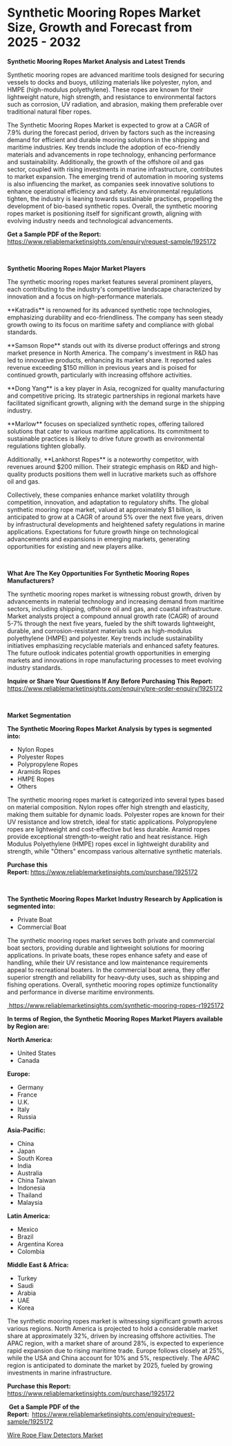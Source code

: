 <p><h1>Synthetic Mooring Ropes Market Size, Growth and Forecast from 2025 - 2032</h1></p><p><strong>Synthetic Mooring Ropes Market Analysis and Latest Trends</strong></p>
<p><p>Synthetic mooring ropes are advanced maritime tools designed for securing vessels to docks and buoys, utilizing materials like polyester, nylon, and HMPE (high-modulus polyethylene). These ropes are known for their lightweight nature, high strength, and resistance to environmental factors such as corrosion, UV radiation, and abrasion, making them preferable over traditional natural fiber ropes.</p><p>The Synthetic Mooring Ropes Market is expected to grow at a CAGR of 7.9% during the forecast period, driven by factors such as the increasing demand for efficient and durable mooring solutions in the shipping and maritime industries. Key trends include the adoption of eco-friendly materials and advancements in rope technology, enhancing performance and sustainability. Additionally, the growth of the offshore oil and gas sector, coupled with rising investments in marine infrastructure, contributes to market expansion. The emerging trend of automation in mooring systems is also influencing the market, as companies seek innovative solutions to enhance operational efficiency and safety. As environmental regulations tighten, the industry is leaning towards sustainable practices, propelling the development of bio-based synthetic ropes. Overall, the synthetic mooring ropes market is positioning itself for significant growth, aligning with evolving industry needs and technological advancements.</p></p>
<p><strong>Get a Sample PDF of the Report:&nbsp;</strong> <a href="https://www.reliablemarketinsights.com/enquiry/request-sample/1925172?utm_campaign=1166&utm_medium=2&utm_source=Github&utm_content=ia&utm_term=14012025&utm_id=synthetic-mooring-ropes">https://www.reliablemarketinsights.com/enquiry/request-sample/1925172</a></p>
<p>&nbsp;</p>
<p><strong>Synthetic Mooring Ropes Major Market Players</strong></p>
<p><p>The synthetic mooring ropes market features several prominent players, each contributing to the industry's competitive landscape characterized by innovation and a focus on high-performance materials.</p><p>**Katradis** is renowned for its advanced synthetic rope technologies, emphasizing durability and eco-friendliness. The company has seen steady growth owing to its focus on maritime safety and compliance with global standards. </p><p>**Samson Rope** stands out with its diverse product offerings and strong market presence in North America. The company's investment in R&D has led to innovative products, enhancing its market share. It reported sales revenue exceeding $150 million in previous years and is poised for continued growth, particularly with increasing offshore activities.</p><p>**Dong Yang** is a key player in Asia, recognized for quality manufacturing and competitive pricing. Its strategic partnerships in regional markets have facilitated significant growth, aligning with the demand surge in the shipping industry.</p><p>**Marlow** focuses on specialized synthetic ropes, offering tailored solutions that cater to various maritime applications. Its commitment to sustainable practices is likely to drive future growth as environmental regulations tighten globally.</p><p>Additionally, **Lankhorst Ropes** is a noteworthy competitor, with revenues around $200 million. Their strategic emphasis on R&D and high-quality products positions them well in lucrative markets such as offshore oil and gas.</p><p>Collectively, these companies enhance market volatility through competition, innovation, and adaptation to regulatory shifts. The global synthetic mooring rope market, valued at approximately $1 billion, is anticipated to grow at a CAGR of around 5% over the next five years, driven by infrastructural developments and heightened safety regulations in marine applications. Expectations for future growth hinge on technological advancements and expansions in emerging markets, generating opportunities for existing and new players alike.</p></p>
<p>&nbsp;</p>
<p><strong>What Are The Key Opportunities For Synthetic Mooring Ropes Manufacturers?</strong></p>
<p><p>The synthetic mooring ropes market is witnessing robust growth, driven by advancements in material technology and increasing demand from maritime sectors, including shipping, offshore oil and gas, and coastal infrastructure. Market analysts project a compound annual growth rate (CAGR) of around 5-7% through the next five years, fueled by the shift towards lightweight, durable, and corrosion-resistant materials such as high-modulus polyethylene (HMPE) and polyester. Key trends include sustainability initiatives emphasizing recyclable materials and enhanced safety features. The future outlook indicates potential growth opportunities in emerging markets and innovations in rope manufacturing processes to meet evolving industry standards.</p></p>
<p><strong>Inquire or Share Your Questions If Any Before Purchasing This Report:</strong> <a href="https://www.reliablemarketinsights.com/enquiry/pre-order-enquiry/1925172?utm_campaign=1166&utm_medium=2&utm_source=Github&utm_content=ia&utm_term=14012025&utm_id=synthetic-mooring-ropes">https://www.reliablemarketinsights.com/enquiry/pre-order-enquiry/1925172</a></p>
<p>&nbsp;</p>
<p><strong>Market Segmentation</strong></p>
<p><strong>The Synthetic Mooring Ropes Market Analysis by types is segmented into:</strong></p>
<p><ul><li>Nylon Ropes</li><li>Polyester Ropes</li><li>Polypropylene Ropes</li><li>Aramids Ropes</li><li>HMPE Ropes</li><li>Others</li></ul></p>
<p><p>The synthetic mooring ropes market is categorized into several types based on material composition. Nylon ropes offer high strength and elasticity, making them suitable for dynamic loads. Polyester ropes are known for their UV resistance and low stretch, ideal for static applications. Polypropylene ropes are lightweight and cost-effective but less durable. Aramid ropes provide exceptional strength-to-weight ratio and heat resistance. High Modulus Polyethylene (HMPE) ropes excel in lightweight durability and strength, while "Others" encompass various alternative synthetic materials.</p></p>
<p><strong>Purchase this Report:&nbsp;</strong><a href="https://www.reliablemarketinsights.com/purchase/1925172?utm_campaign=1166&utm_medium=2&utm_source=Github&utm_content=ia&utm_term=14012025&utm_id=synthetic-mooring-ropes">https://www.reliablemarketinsights.com/purchase/1925172</a></p>
<p>&nbsp;</p>
<p><strong>The Synthetic Mooring Ropes Market Industry Research by Application is segmented into:</strong></p>
<p><ul><li>Private Boat</li><li>Commercial Boat</li></ul></p>
<p><p>The synthetic mooring ropes market serves both private and commercial boat sectors, providing durable and lightweight solutions for mooring applications. In private boats, these ropes enhance safety and ease of handling, while their UV resistance and low maintenance requirements appeal to recreational boaters. In the commercial boat arena, they offer superior strength and reliability for heavy-duty uses, such as shipping and fishing operations. Overall, synthetic mooring ropes optimize functionality and performance in diverse maritime environments.</p></p>
<p><a href="https://www.reliablemarketinsights.com/synthetic-mooring-ropes-r1925172?utm_campaign=1166&utm_medium=2&utm_source=Github&utm_content=ia&utm_term=14012025&utm_id=synthetic-mooring-ropes">&nbsp;https://www.reliablemarketinsights.com/synthetic-mooring-ropes-r1925172</a></p>
<p><strong>In terms of Region, the Synthetic Mooring Ropes Market Players available by Region are:</strong></p>
<p>
    <p> <strong> North America: </strong>
        <ul>
            <li>United States</li>
            <li>Canada</li>
        </ul>
        </p> 
    <p> <strong> Europe: </strong>
        <ul>
            <li>Germany</li>
            <li>France</li>
            <li>U.K.</li>
            <li>Italy</li>
            <li>Russia</li>
        </ul>
        </p> 
    <p> <strong> Asia-Pacific: </strong>
        <ul>
            <li>China</li>
            <li>Japan</li>
            <li>South Korea</li>
            <li>India</li>
            <li>Australia</li>
            <li>China Taiwan</li>
            <li>Indonesia</li>
            <li>Thailand</li>
            <li>Malaysia</li>
        </ul>
        </p> 
    <p> <strong> Latin America: </strong>
        <ul>
            <li>Mexico</li>
            <li>Brazil</li>
            <li>Argentina Korea</li>
            <li>Colombia</li>
        </ul>
        </p> 
    <p> <strong> Middle East & Africa: </strong>
        <ul>
            <li>Turkey</li>
            <li>Saudi</li>
            <li>Arabia</li>
            <li>UAE</li>
            <li>Korea</li>
        </ul>
    </p>
    </p>
<p><p>The synthetic mooring ropes market is witnessing significant growth across various regions. North America is projected to hold a considerable market share at approximately 32%, driven by increasing offshore activities. The APAC region, with a market share of around 28%, is expected to experience rapid expansion due to rising maritime trade. Europe follows closely at 25%, while the USA and China account for 10% and 5%, respectively. The APAC region is anticipated to dominate the market by 2025, fueled by growing investments in marine infrastructure.</p></p>
<p><strong>Purchase this Report: </strong><a href="https://www.reliablemarketinsights.com/purchase/1925172?utm_campaign=1166&utm_medium=2&utm_source=Github&utm_content=ia&utm_term=14012025&utm_id=synthetic-mooring-ropes">https://www.reliablemarketinsights.com/purchase/1925172</a></p>
<p>&nbsp;<strong>Get a Sample PDF of the Report:&nbsp;&nbsp;</strong><a href="https://www.reliablemarketinsights.com/enquiry/request-sample/1925172?utm_campaign=1166&utm_medium=2&utm_source=Github&utm_content=ia&utm_term=14012025&utm_id=synthetic-mooring-ropes">https://www.reliablemarketinsights.com/enquiry/request-sample/1925172</a></p>
<p><strong></strong></p>
<p><p><a href="https://github.com/yoshih12/Market-Research-Report-List-4/blob/main/wire-rope-flaw-detectors-market.md?utm_campaign=1166&utm_medium=2&utm_source=Github&utm_content=ia&utm_term=14012025&utm_id=synthetic-mooring-ropes">Wire Rope Flaw Detectors Market</a></p></p>